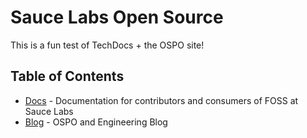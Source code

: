 # Sauce Labs Open Source

This is a fun test of TechDocs + the OSPO site!  

## Table of Contents

- [Docs](docs/_index) - Documentation for contributors and consumers of FOSS at Sauce Labs
- [Blog](blog/_index) - OSPO and Engineering Blog



